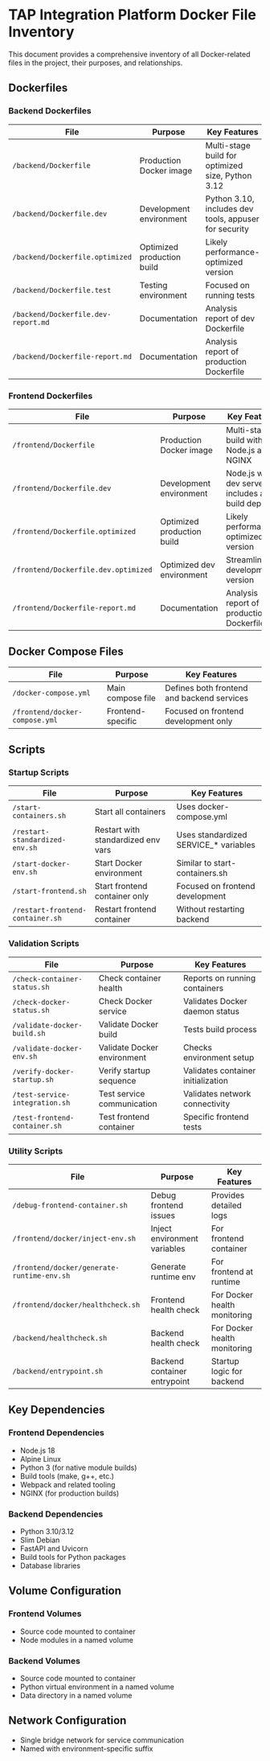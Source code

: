 # TAP Integration Platform Docker File Inventory

This document provides a comprehensive inventory of all Docker-related files in the project, their purposes, and relationships.

## Dockerfiles

### Backend Dockerfiles

| File | Purpose | Key Features |
|------|---------|--------------|
| `/backend/Dockerfile` | Production Docker image | Multi-stage build for optimized size, Python 3.12 |
| `/backend/Dockerfile.dev` | Development environment | Python 3.10, includes dev tools, appuser for security |
| `/backend/Dockerfile.optimized` | Optimized production build | Likely performance-optimized version |
| `/backend/Dockerfile.test` | Testing environment | Focused on running tests |
| `/backend/Dockerfile.dev-report.md` | Documentation | Analysis report of dev Dockerfile |
| `/backend/Dockerfile-report.md` | Documentation | Analysis report of production Dockerfile |

### Frontend Dockerfiles

| File | Purpose | Key Features |
|------|---------|--------------|
| `/frontend/Dockerfile` | Production Docker image | Multi-stage build with Node.js and NGINX |
| `/frontend/Dockerfile.dev` | Development environment | Node.js with dev server, includes all build deps |
| `/frontend/Dockerfile.optimized` | Optimized production build | Likely performance-optimized version |
| `/frontend/Dockerfile.dev.optimized` | Optimized dev environment | Streamlined development version |
| `/frontend/Dockerfile-report.md` | Documentation | Analysis report of production Dockerfile |

## Docker Compose Files

| File | Purpose | Key Features |
|------|---------|--------------|
| `/docker-compose.yml` | Main compose file | Defines both frontend and backend services |
| `/frontend/docker-compose.yml` | Frontend-specific | Focused on frontend development only |

## Scripts

### Startup Scripts

| File | Purpose | Key Features |
|------|---------|--------------|
| `/start-containers.sh` | Start all containers | Uses docker-compose.yml |
| `/restart-standardized-env.sh` | Restart with standardized env vars | Uses standardized SERVICE_* variables |
| `/start-docker-env.sh` | Start Docker environment | Similar to start-containers.sh |
| `/start-frontend.sh` | Start frontend container only | Focused on frontend development |
| `/restart-frontend-container.sh` | Restart frontend container | Without restarting backend |

### Validation Scripts

| File | Purpose | Key Features |
|------|---------|--------------|
| `/check-container-status.sh` | Check container health | Reports on running containers |
| `/check-docker-status.sh` | Check Docker service | Validates Docker daemon status |
| `/validate-docker-build.sh` | Validate Docker build | Tests build process |
| `/validate-docker-env.sh` | Validate Docker environment | Checks environment setup |
| `/verify-docker-startup.sh` | Verify startup sequence | Validates container initialization |
| `/test-service-integration.sh` | Test service communication | Validates network connectivity |
| `/test-frontend-container.sh` | Test frontend container | Specific frontend tests |

### Utility Scripts

| File | Purpose | Key Features |
|------|---------|--------------|
| `/debug-frontend-container.sh` | Debug frontend issues | Provides detailed logs |
| `/frontend/docker/inject-env.sh` | Inject environment variables | For frontend container |
| `/frontend/docker/generate-runtime-env.sh` | Generate runtime env | For frontend at runtime |
| `/frontend/docker/healthcheck.sh` | Frontend health check | For Docker health monitoring |
| `/backend/healthcheck.sh` | Backend health check | For Docker health monitoring |
| `/backend/entrypoint.sh` | Backend container entrypoint | Startup logic for backend |

## Key Dependencies

### Frontend Dependencies
- Node.js 18
- Alpine Linux
- Python 3 (for native module builds)
- Build tools (make, g++, etc.)
- Webpack and related tooling
- NGINX (for production builds)

### Backend Dependencies
- Python 3.10/3.12
- Slim Debian
- FastAPI and Uvicorn
- Build tools for Python packages
- Database libraries

## Volume Configuration

### Frontend Volumes
- Source code mounted to container
- Node modules in a named volume

### Backend Volumes
- Source code mounted to container
- Python virtual environment in a named volume
- Data directory in a named volume

## Network Configuration
- Single bridge network for service communication
- Named with environment-specific suffix